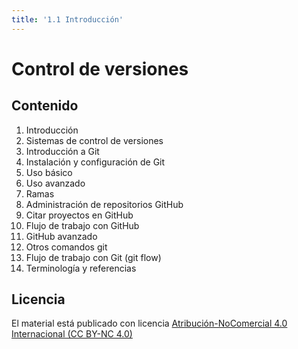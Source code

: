 ```yaml
---
title: '1.1 Introducción'
---
```


# Control de versiones

## Contenido

1. Introducción
2. Sistemas de control de versiones
3. Introducción a Git
4. Instalación y configuración de Git
5. Uso básico
6. Uso avanzado
7. Ramas
8. Administración de repositorios GitHub
9. Citar proyectos en GitHub
10. Flujo de trabajo con GitHub
11. GitHub avanzado
12. Otros comandos git
13. Flujo de trabajo con Git (git flow)
14. Terminología y referencias

## Licencia

El material está publicado con licencia [Atribución-NoComercial 4.0 Internacional (CC BY-NC 4.0)](https://creativecommons.org/licenses/by-nc/4.0/deed.es)
